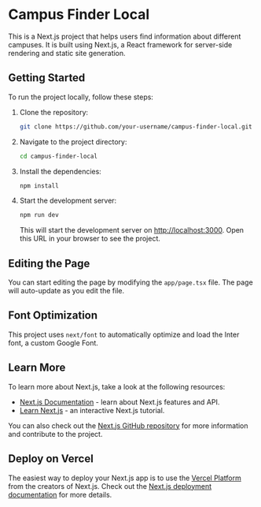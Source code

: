 # Campus Finder Local

This is a Next.js project that helps users find information about different campuses. It is built using Next.js, a React framework for server-side rendering and static site generation.

## Getting Started

To run the project locally, follow these steps:

1. Clone the repository:

    ```bash
    git clone https://github.com/your-username/campus-finder-local.git
    ```

2. Navigate to the project directory:

    ```bash
    cd campus-finder-local
    ```

3. Install the dependencies:

    ```bash
    npm install
    ```

4. Start the development server:

    ```bash
    npm run dev
    ```

    This will start the development server on [http://localhost:3000](http://localhost:3000). Open this URL in your browser to see the project.

## Editing the Page

You can start editing the page by modifying the `app/page.tsx` file. The page will auto-update as you edit the file.

## Font Optimization

This project uses `next/font` to automatically optimize and load the Inter font, a custom Google Font.

## Learn More

To learn more about Next.js, take a look at the following resources:

- [Next.js Documentation](https://nextjs.org/docs) - learn about Next.js features and API.
- [Learn Next.js](https://nextjs.org/learn) - an interactive Next.js tutorial.

You can also check out the [Next.js GitHub repository](https://github.com/vercel/next.js/) for more information and contribute to the project.

## Deploy on Vercel

The easiest way to deploy your Next.js app is to use the [Vercel Platform](https://vercel.com/new?utm_medium=default-template&filter=next.js&utm_source=create-next-app&utm_campaign=create-next-app-readme) from the creators of Next.js. Check out the [Next.js deployment documentation](https://nextjs.org/docs/deployment) for more details.
